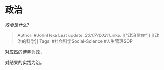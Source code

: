 # 政治
*政治是什么?*

> Author: #JohnHexa
Last update: *23/07/2021* 
Links: [[“政治信仰”]] [[政治的科学]] 
Tags: #社会科学Social-Science #人生管理SOP 
 

 
对应然的博弈为政，

对结果的实践为治。



